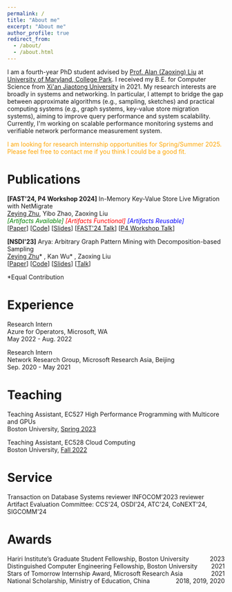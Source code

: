 ```yaml
---
permalink: /
title: "About me"
excerpt: "About me"
author_profile: true
redirect_from: 
  - /about/
  - /about.html
---
```


I am a fourth-year PhD student advised by [Prof. Alan (Zaoxing) Liu](https://zaoxing.github.io/) at [University of Maryland, College Park](https://umd.edu/). I received my B.E. for Computer Science from [Xi'an Jiaotong University](http://en.xjtu.edu.cn/) in 2021. My research interests are broadly in systems and networking. In particular, I attempt to bridge the gap between approximate algorithms (e.g., sampling, sketches) and practical computing systems (e.g., graph systems, key-value store migration systems), aiming to improve query performance and system scalability. Currently, I'm working on scalable performance monitoring systems and verifiable network performance measurement system. 

<font color="orange">I am looking for research internship opportunities for Spring/Summer 2025. Please feel free to contact me if you think I could be a good fit.</font> 

Publications
======
**[FAST'24, P4 Workshop 2024]** In-Memory Key-Value Store Live Migration with NetMigrate  
<u>Zeying Zhu</u>, Yibo Zhao, Zaoxing Liu  
<em><font color="green">[Artifacts Available]</font> <font color="red">[Artifacts Functional]</font> <font color="blue">[Artifacts Reusable]</font></em>  
[[Paper](https://www.usenix.org/system/files/fast24-zhu.pdf)] [[Code](https://github.com/Froot-NetSys/NetMigrate)] [[Slides](https://zzylol.github.io/files/NetMigrate_slides_zhu.pptx)] [[FAST'24 Talk](https://youtu.be/l1fZykAGdM0)] [[P4 Workshop Talk](https://www.youtube.com/watch?v=fNCHO472CTI)]


**[NSDI'23]** Arya: Arbitrary Graph Pattern Mining with Decomposition-based Sampling  
<u>Zeying Zhu</u>* , Kan Wu* , Zaoxing Liu    
[[Paper](https://zzylol.github.io/files/nsdi23-zhu.pdf)] [[Code](https://github.com/Froot-NetSys/Arya)] [[Slides](https://www.usenix.org/system/files/nsdi23_slides_zhu.pdf)] [[Talk](https://www.youtube.com/watch?v=NlXLuhnJZ9w)]  



*Equal Contribution

Experience
======
Research Intern  
Azure for Operators, Microsoft, WA  
May 2022 - Aug. 2022

Research Intern  
Network Research Group, Microsoft Research Asia, Beijing  
Sep. 2020 - May 2021


Teaching
======
Teaching Assistant, EC527 High Performance Programming with Multicore and GPUs  
Boston University, [Spring 2023](https://people.bu.edu/herbordt/teaching.htm)  

Teaching Assistant, EC528 Cloud Computing  
Boston University, [Fall 2022](https://zaoxing.github.io/teaching/2022-fall-cloud)

Service
======
Transaction on Database Systems reviewer
INFOCOM'2023 reviewer  
Artifact Evaluation Committee: CCS'24, OSDI'24, ATC'24, CoNEXT'24, SIGCOMM'24  

Awards
======
<div style="text-align:left;">Hariri Institute’s Graduate Student Fellowship, Boston University<div style="float:right;">2023</div></div>
<div style="text-align:left;">Distinguished Computer Engineering Fellowship, Boston University<div style="float:right;">2021</div></div>
<div style="text-align:left;">Stars of Tomorrow Internship Award, Microsoft Research Asia<div style="float:right;">2021</div></div>
<div style="text-align:left;">National Scholarship, Ministry of Education, China<div style="float:right;">2018, 2019, 2020</div></div>

